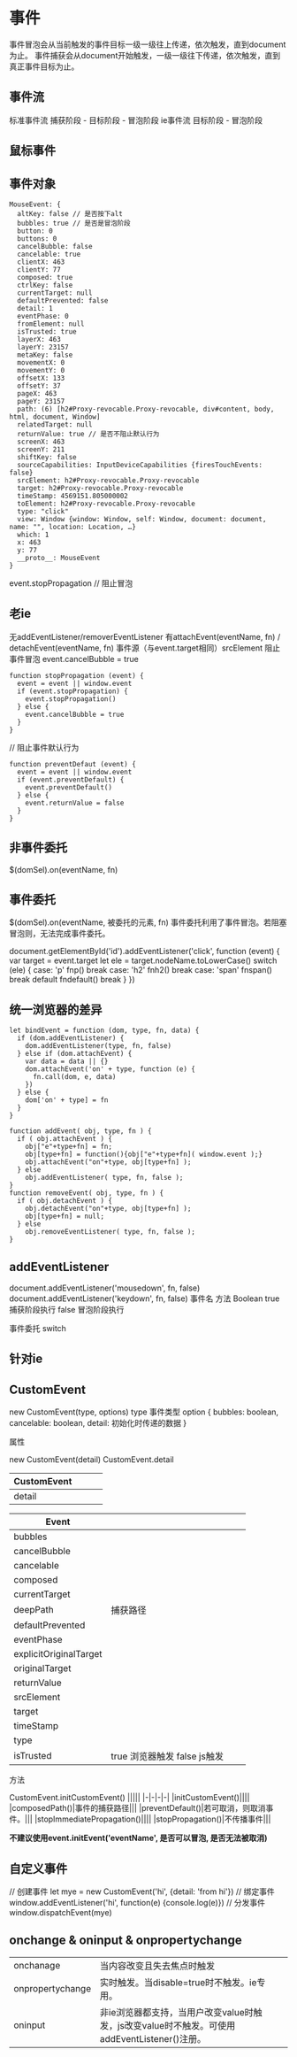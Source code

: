 # 事件

事件冒泡会从当前触发的事件目标一级一级往上传递，依次触发，直到document为止。
事件捕获会从document开始触发，一级一级往下传递，依次触发，直到真正事件目标为止。

## 事件流

标准事件流
  捕获阶段 - 目标阶段 - 冒泡阶段
ie事件流
  目标阶段 - 冒泡阶段

## 鼠标事件

## 事件对象

```
MouseEvent: {
  altKey: false // 是否按下alt
  bubbles: true // 是否是冒泡阶段
  button: 0
  buttons: 0
  cancelBubble: false
  cancelable: true
  clientX: 463
  clientY: 77
  composed: true
  ctrlKey: false
  currentTarget: null
  defaultPrevented: false
  detail: 1
  eventPhase: 0
  fromElement: null
  isTrusted: true
  layerX: 463
  layerY: 23157
  metaKey: false
  movementX: 0
  movementY: 0
  offsetX: 133
  offsetY: 37
  pageX: 463
  pageY: 23157
  path: (6) [h2#Proxy-revocable.Proxy-revocable, div#content, body, html, document, Window]
  relatedTarget: null
  returnValue: true // 是否不阻止默认行为
  screenX: 463
  screenY: 211
  shiftKey: false
  sourceCapabilities: InputDeviceCapabilities {firesTouchEvents: false}
  srcElement: h2#Proxy-revocable.Proxy-revocable
  target: h2#Proxy-revocable.Proxy-revocable
  timeStamp: 4569151.805000002
  toElement: h2#Proxy-revocable.Proxy-revocable
  type: "click"
  view: Window {window: Window, self: Window, document: document, name: "", location: Location, …}
  which: 1
  x: 463
  y: 77
  __proto__: MouseEvent
}
```

event.stopPropagation // 阻止冒泡

## 老ie

无addEventListener/removerEventListener
有attachEvent(eventName, fn) / detachEvent(eventName, fn)
事件源（与event.target相同）srcElement
阻止事件冒泡 event.cancelBubble = true
```
function stopPropagation (event) {
  event = event || window.event
  if (event.stopPropagation) {
    event.stopPropagation()
  } else {
    event.cancelBubble = true
  }
}
```

// 阻止事件默认行为
```
function preventDefaut (event) {
  event = event || window.event
  if (event.preventDefault) {
    event.preventDefault()
  } else {
    event.returnValue = false
  }
}
```

## 非事件委托

$(domSel).on(eventName, fn)

## 事件委托

$(domSel).on(eventName, 被委托的元素, fn)
事件委托利用了事件冒泡。若阻塞冒泡则，无法完成事件委托。

document.getElementById('id').addEventListener('click', function (event) {
  var target = event.target
  let ele = target.nodeName.toLowerCase()
  switch (ele) {
    case: 'p'
      fnp()
      break
    case: 'h2'
      fnh2()
      break
    case: 'span'
      fnspan()
      break
    default
      fndefault()
      break
  }
})

## 统一浏览器的差异


```
let bindEvent = function (dom, type, fn, data) {
  if (dom.addEventListener) {
    dom.addEventListener(type, fn, false)
  } else if (dom.attachEvent) {
    var data = data || {}
    dom.attachEvent('on' + type, function (e) {
      fn.call(dom, e, data)
    })
  } else {
    dom['on' + type] = fn
  }
}
```

```
function addEvent( obj, type, fn ) {
  if ( obj.attachEvent ) {
    obj["e"+type+fn] = fn;
    obj[type+fn] = function(){obj["e"+type+fn]( window.event );}
    obj.attachEvent("on"+type, obj[type+fn] );
  } else
    obj.addEventListener( type, fn, false );
}
function removeEvent( obj, type, fn ) {
  if ( obj.detachEvent ) {
    obj.detachEvent("on"+type, obj[type+fn] );
    obj[type+fn] = null;
  } else
    obj.removeEventListener( type, fn, false );
}
```

## addEventListener

document.addEventListener('mousedown', fn, false)
document.addEventListener('keydown', fn, false)
事件名
方法
Boolean true  捕获阶段执行
        false 冒泡阶段执行

事件委托
switch
## 针对ie
<!--[if IE 9]> ... <!end if-->

## CustomEvent

new CustomEvent(type, options)
type 事件类型
option {
  bubbles: boolean,
  cancelable: boolean,
  detail: 初始化时传递的数据
}



属性

new CustomEvent(detail)
CustomEvent.detail

|CustomEvent||||
|-|-|-|-|
|detail||||

|Event||||
|-|-|-|-|
|bubbles||||
|cancelBubble||||
|cancelable||||
|composed||||
|currentTarget||||
|deepPath|捕获路径|||
|defaultPrevented||||
|eventPhase||||
|explicitOriginalTarget||||
|originalTarget||||
|returnValue||||
|srcElement||||
|target||||
|timeStamp||||
|type||||
|isTrusted|true 浏览器触发 false js触发|||

方法

CustomEvent.initCustomEvent()
|||||
|-|-|-|-|
|initCustomEvent()||||
|composedPath()|事件的捕获路径|||
|preventDefault()|若可取消，则取消事件。|||
|stopImmediatePropagation()||||
|stopPropagation()|不传播事件|||

**不建议使用event.initEvent('eventName', 是否可以冒泡, 是否无法被取消)**

## 自定义事件

// 创建事件
let mye = new CustomEvent('hi', {detail: 'from hi'})
// 绑定事件
window.addEventListener('hi', function(e) {console.log(e)})
// 分发事件
window.dispatchEvent(mye)

## onchange & oninput & onpropertychange

||||
|-|-|-|
|onchanage|当内容改变且失去焦点时触发||
|onpropertychange|实时触发。当disable=true时不触发。ie专用。||
|oninput|非ie浏览器都支持，当用户改变value时触发，js改变value时不触发。可使用addEventListener()注册。||
